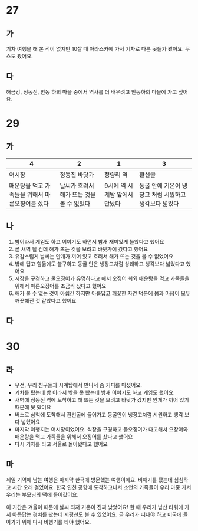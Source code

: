# 27
## 가
기차 여행을 해 본 적이 없지만 10살 때 아라스카에 가서 기차로 다른 곳들가 봤어요. 무스도 봤어요.

## 다
해금강, 정동진, 안동 하회 마을 중에서 역사를 더 배우려고 안동하회 마을에 가고 싶어요.

# 29
## 가

| 4                          | 2                        | 1                 | 3                              |
| -------------------------- | ------------------------ | ----------------- | ------------------------------ |
| 어시장                        | 정동진 바닷가                  | 청량리 역             | 환선굴                            |
| 매운탕을 먹고 가족들을 위해서 마른오징어를 샀다 | 날씨가 흐려서 해가 뜨는 것을 볼 수 없었다 | 9시에 역 시계탑 앞에서 만났다 | 동굴 안에 기온이 냉장고 처럼 시원하고 생각보다 넓었다 |
## 나
1. 밤이라서 게임도 하고 이야기도 하면서 밤새 재미있게 놀았다고 했어요
2. 곧 새벽 될 건데 해가 뜨는 것을 보려고 바닷가에 갔다고 했어요
3. 유감스럽게 날씨는 안개가 끼어 있고 흐려서 해가 뜨는 것을 볼 수 없었어요
4. 밖에 덥고 힘듦에도 불구하고 동굴 안은 냉장고처럼 상쾌하고 생각보다 넓었다고 했어요
5. 시장을 구경하고 물오징어가 유명하다고 해서 오징어 회외 매운탕을 먹고 가족들을 위해서 마른오징어를 조금씩 샀다고 했어요
6. 해가 불 수 없는 것이 아쉽긴 하지만 아름답고 깨끗한 자연 덕분에 몸과 마음이 모두 깨끗해진 것 같았다고 했어요

## 다
# 30
## 라
* 우선, 우리 친구들과 시계탑에서 만나서 좀 커피를 마셨어요.
* 기차를 탔는데 밤 이라서 밖을 못 봤는데 밤새 이야기도 하고 게임도 했어요.
* 새벽에 정동진 역에 도착하고 해 뜨는 것을 보려고 바닷가 갔지만 안개가 끼어 있기 때문에 못 봤어요
* 버스로 삼척에 도착해서 환선굴에 들어가고 동굴안이 냉장고처럼 시원하고 생각 보다 넓었어요
* 마지막 여행지는 어시장이었어요. 식장을 구경하고 물오징어가 다고해서 오장어와 매운탕을 먹고 가족들을 위해서 오징어를 샀다고 했어요
* 다시 기차를 타고 서울로 돌아왔다고 했어요

## 마
제일 기억에 남는 여행은 마지막 한국에 방문했는 여행이에요. 비해기를 탔는데 심심하고 시간 오래 걸었어요. 한국 인천 공항에 도착하고나서 소연의 가족들이 우리 마중 가서 우리는 부모님의 땍에 돌어갔어요.

이 기간은 겨울이 때문에 날씨 최저 기온이 진짜 낮었어요! 한 때 우리가 남산 타워에 가서 아름답는 경치를 봤는데 지평선도 볼 수 있었어요. 곧 우리가 떠나야 하고 미국에 돌아가기 위해 다시 비행기를 타야 했어요.
